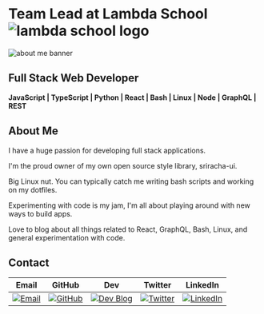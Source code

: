 # Team Lead at Lambda School ![lambda school logo](https://i.imgur.com/fLDbfDP.png)

![about me banner](https://i.imgur.com/0PP3oVh.png)

## Full Stack Web Developer

<!-- -------------------------------- -->

**JavaScript | TypeScript | Python | React | Bash | Linux | Node | GraphQL | REST**

<!-- -------------------------------- -->

<!-- ### [__Check out my blog!__](https://dev.to/jimmymcbride) -->

## About Me

I have a huge passion for developing full stack applications.

I'm the proud owner of my own open source style library, sriracha-ui.

Big Linux nut. You can typically catch me writing bash scripts and working on my dotfiles.

Experimenting with code is my jam, I'm all about playing around with new ways to build apps.

Love to blog about all things related to React, GraphQL, Bash, Linux, and general experimentation with code.

<!-- --- -->

## Contact

| Email                                                                    | GitHub                                                                        | Dev                                                                         | Twitter                                                                        | LinkedIn                                                                                            |
| ------------------------------------------------------------------------ | ----------------------------------------------------------------------------- | --------------------------------------------------------------------------- | ------------------------------------------------------------------------------ | --------------------------------------------------------------------------------------------------- |
| [![Email](https://i.imgur.com/YdWlWnH.png)](mailto:mcbride967@gmail.com) | [![GitHub](https://i.imgur.com/MgnhfQH.png)](https://github.com/JimmyMcBride) | [![Dev Blog](https://i.imgur.com/yQAfadu.png)](https://dev.to/jimmymcbride) | [![Twitter](https://i.imgur.com/3TdECz5.png)](https://twitter.com/McBride1105) | [![LinkedIn](https://i.imgur.com/ADGK3wr.png)](https://www.linkedin.com/in/jimmy-mcbride-183072b6/) |
